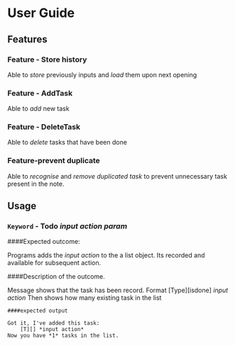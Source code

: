 # User Guide

## Features 

### Feature - Store history

Able to *store* previously inputs and *load* them upon next opening

### Feature - AddTask

Able to *add* new task 

### Feature - DeleteTask

Able to *delete* tasks that have been done

### Feature-prevent duplicate

Able to *recognise* and *remove duplicated task* to prevent unnecessary task present in the note.



## Usage

### `Keyword` - Todo *input action param*

####Expected outcome:

Programs adds the *input action* to the a list object. Its
recorded and available for subsequent action.

####Description of the outcome.

Message shows that the task has been record.
Format [Type][isdone] *input action*
Then shows how many existing task in the list

```
####expected output

Got it, I've added this task:
	[T][] *input action*
Now you have *1* tasks in the list.
```


